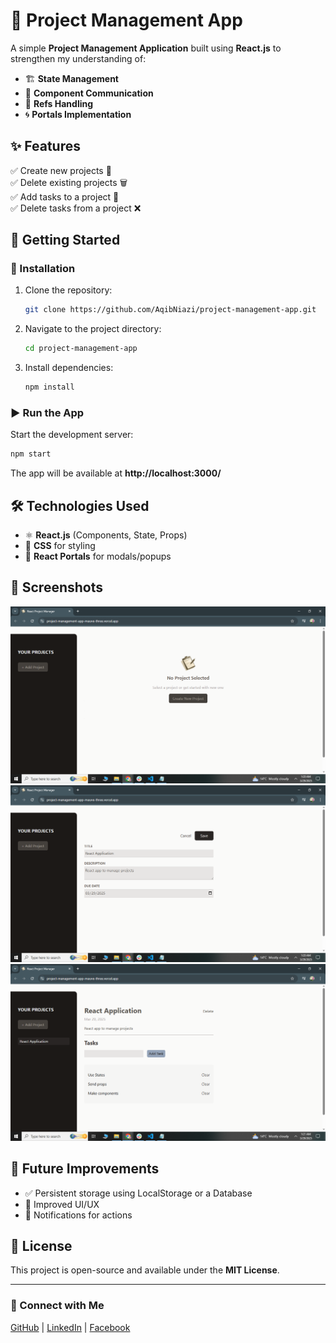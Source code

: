# 📌 Project Management App

A simple **Project Management Application** built using **React.js** to strengthen my understanding of:
- 🏗️ **State Management**
- 🔄 **Component Communication**
- 🎯 **Refs Handling**
- 🌀 **Portals Implementation**

## ✨ Features
✅ Create new projects 📁  
✅ Delete existing projects 🗑️  
✅ Add tasks to a project 📌  
✅ Delete tasks from a project ❌  

## 🚀 Getting Started

### 🔧 Installation
1. Clone the repository:
   ```bash
   git clone https://github.com/AqibNiazi/project-management-app.git
   ```
2. Navigate to the project directory:
   ```bash
   cd project-management-app
   ```
3. Install dependencies:
   ```bash
   npm install
   ```

### ▶️ Run the App
Start the development server:
```bash
npm start
```

The app will be available at **http://localhost:3000/**

## 🛠️ Technologies Used
- ⚛️ **React.js** (Components, State, Props)
- 🎨 **CSS** for styling
- 📂 **React Portals** for modals/popups

## 📸 Screenshots
![Project Dashboard](https://github.com/AqibNiazi/project-management-app/blob/main/screenshots/Front_Page.png)
![Add Project](https://github.com/AqibNiazi/project-management-app/blob/main/screenshots/Add_Project_Page.png)
![Task Management](https://github.com/AqibNiazi/project-management-app/blob/main/screenshots/Add_Task_Page.png)

## 📌 Future Improvements
- ✅ Persistent storage using LocalStorage or a Database
- 🎨 Improved UI/UX
- 🔔 Notifications for actions

## 📜 License
This project is open-source and available under the **MIT License**.

---

### 🔗 Connect with Me
[GitHub](https://github.com/AqibNiazi) | [LinkedIn](https://www.linkedin.com/in/maqibjaved/) | [Facebook](https://www.facebook.com/muhammadaqib.javed.71)

